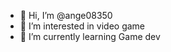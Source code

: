 - 👋 Hi, I’m @ange08350
- 👀 I’m interested in video game
- 🌱 I’m currently learning Game dev

<!---
ange08350/ange08350 is a ✨ special ✨ repository because its `README.md` (this file) appears on your GitHub profile.
You can click the Preview link to take a look at your changes.
--->
